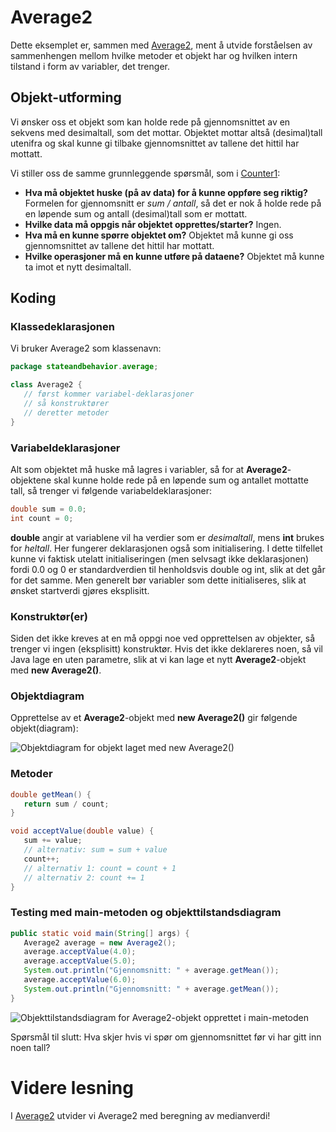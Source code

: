 # Average2

Dette eksemplet er, sammen med [Average2](Average2.md), ment å utvide forståelsen av sammenhengen mellom hvilke metoder et objekt har og hvilken intern tilstand i form av variabler, det trenger.

## Objekt-utforming

Vi ønsker oss et objekt som kan holde rede på gjennomsnittet av en sekvens med desimaltall, som det mottar.
Objektet mottar altså (desimal)tall utenifra og skal kunne gi tilbake gjennomsnittet av tallene det hittil har mottatt.

Vi stiller oss de samme grunnleggende spørsmål, som i [Counter1](../counter/Counter1.md):
- **Hva må objektet huske (på av data) for å kunne oppføre seg riktig?** Formelen for gjennomsnitt er *sum / antall*, så det er nok å holde rede på en løpende sum og antall (desimal)tall som er mottatt.  
- **Hvilke data må oppgis når objektet opprettes/starter?** Ingen.
- **Hva må en kunne spørre objektet om?** Objektet må kunne gi oss gjennomsnittet av tallene det hittil har mottatt.
- **Hvilke operasjoner må en kunne utføre på dataene?** Objektet må kunne ta imot et nytt desimaltall.

## Koding

### Klassedeklarasjonen

Vi bruker Average2 som klassenavn:

```java
package stateandbehavior.average;

class Average2 {
   // først kommer variabel-deklarasjoner
   // så konstruktører
   // deretter metoder
}
```

### Variabeldeklarasjoner

Alt som objektet må huske må lagres i variabler,
så for at **Average2**-objektene skal kunne holde rede på en løpende sum og antallet mottatte tall, så trenger vi følgende variabeldeklarasjoner:

```java
double sum = 0.0;
int count = 0;
```

**double** angir at variablene vil ha verdier som er *desimaltall*, mens **int** brukes for *heltall*. Her fungerer deklarasjonen også som initialisering.
I dette tilfellet kunne vi faktisk utelatt initialiseringen (men selvsagt ikke deklarasjonen) fordi 0.0 og 0 er standardverdien til henholdsvis double og int,
slik at det går for det samme. Men generelt bør variabler som dette initialiseres, slik at ønsket startverdi gjøres eksplisitt.

### Konstruktør(er)

Siden det ikke kreves at en må oppgi noe ved opprettelsen av objekter, så trenger vi ingen (eksplisitt) konstruktør.
Hvis det ikke deklareres noen, så vil Java lage en uten parametre, slik at vi kan lage et nytt **Average2**-objekt med **new Average2()**.

### Objektdiagram

Opprettelse av et **Average2**-objekt med **new Average2()** gir følgende objekt(diagram):

![Objektdiagram for objekt laget med **new Average2()**](Average2-object.png)

### Metoder

```java
double getMean() {
   return sum / count;
}

void acceptValue(double value) {
   sum += value;
   // alternativ: sum = sum + value
   count++;
   // alternativ 1: count = count + 1
   // alternativ 2: count += 1
}
```

### Testing med main-metoden og objekttilstandsdiagram

```java
public static void main(String[] args) {
   Average2 average = new Average2();
   average.acceptValue(4.0);
   average.acceptValue(5.0);
   System.out.println("Gjennomsnitt: " + average.getMean());
   average.acceptValue(6.0);
   System.out.println("Gjennomsnitt: " + average.getMean());
}
```

![Objekttilstandsdiagram for Average2-objekt opprettet i **main**-metoden](Average2-object-states.png)

Spørsmål til slutt: Hva skjer hvis vi spør om gjennomsnittet før vi har gitt inn noen tall?

# Videre lesning

I [Average2](Average2.md) utvider vi Average2 med beregning av medianverdi!

